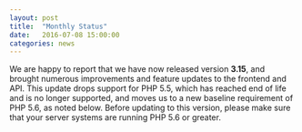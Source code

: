 ```yaml
---
layout: post
title:  "Monthly Status"
date:   2016-07-08 15:00:00
categories: news
---
```


 We are happy to report that we have now released version __3.15__, and brought numerous improvements and feature updates to the frontend and API. This update drops support for PHP 5.5, which has reached end of life and is no longer supported, and moves us to a new baseline requirement of PHP 5.6, as noted below. Before updating to this version, please make sure that your server systems are running PHP 5.6 or greater. 
